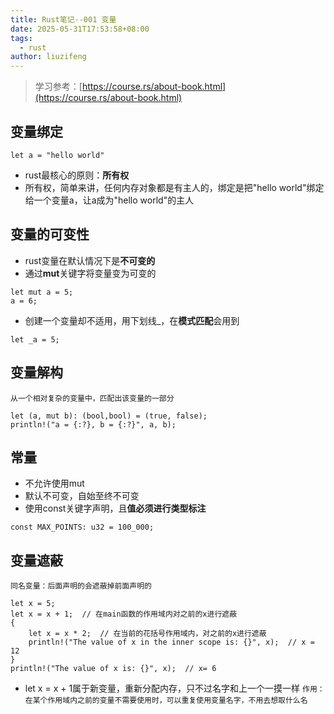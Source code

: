 ```yaml
---
title: Rust笔记--001 变量
date: 2025-05-31T17:53:58+08:00
tags:
  - rust
author: liuzifeng
---
```

> 学习参考：[https://course.rs/about-book.html](https://course.rs/about-book.html)
## 变量绑定

```
let a = "hello world"
```
- rust最核心的原则：**所有权**
- 所有权，简单来讲，任何内存对象都是有主人的，绑定是把"hello world"绑定给一个变量a，让a成为"hello world"的主人

## 变量的可变性

- rust变量在默认情况下是**不可变的**
- 通过**mut**关键字将变量变为可变的
```
let mut a = 5;
a = 6;
```
- 创建一个变量却不适用，用下划线_，在**模式匹配**会用到
```
let _a = 5;
```

## 变量解构

`从一个相对复杂的变量中，匹配出该变量的一部分`

```
let (a, mut b): (bool,bool) = (true, false);
println!("a = {:?}, b = {:?}", a, b);
```

## 常量

- 不允许使用mut
- 默认不可变，自始至终不可变
- 使用const关键字声明，且**值必须进行类型标注**
```
const MAX_POINTS: u32 = 100_000;
```

## 变量遮蔽

`同名变量：后面声明的会遮蔽掉前面声明的`

```
let x = 5;
let x = x + 1;  // 在main函数的作用域内对之前的x进行遮蔽 
{
	let x = x * 2;  // 在当前的花括号作用域内，对之前的x进行遮蔽 
	println!("The value of x in the inner scope is: {}", x);  // x = 12
} 
println!("The value of x is: {}", x);  // x= 6
```

- let x = x + 1属于新变量，重新分配内存，只不过名字和上一个一摸一样
`作用：在某个作用域内之前的变量不需要使用时，可以重复使用变量名字，不用去想取什么名`

